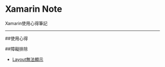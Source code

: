 # Xamarin Note
Xamarin使用心得筆記

----------

##使用心得



##障礙排除
* [Layout無法顯示](https://github.com/iamso1/XamarinNote/blob/master/docs/layout%E7%84%A1%E6%B3%95%E9%A1%AF%E7%A4%BA.md)
